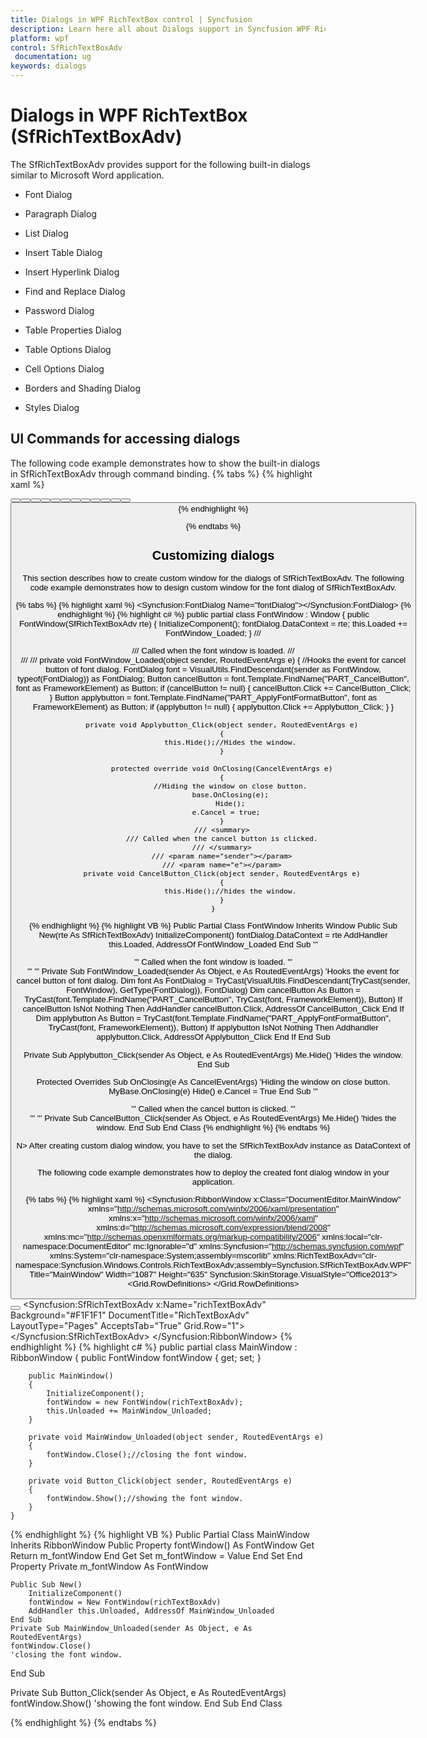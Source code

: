 ```yaml
---
title: Dialogs in WPF RichTextBox control | Syncfusion
description: Learn here all about Dialogs support in Syncfusion WPF RichTextBox (SfRichTextBoxAdv) control and more.
platform: wpf
control: SfRichTextBoxAdv
 documentation: ug
keywords: dialogs
---
```

# Dialogs in WPF RichTextBox (SfRichTextBoxAdv)

The SfRichTextBoxAdv provides support for the following built-in dialogs similar to Microsoft Word application.

* Font Dialog

* Paragraph Dialog

* List Dialog

* Insert Table Dialog

* Insert Hyperlink Dialog

* Find and Replace Dialog

* Password Dialog

* Table Properties Dialog

* Table Options Dialog

* Cell Options Dialog

* Borders and Shading Dialog

* Styles Dialog

## UI Commands for accessing dialogs

The following code example demonstrates how to show the built-in dialogs in SfRichTextBoxAdv through command binding.
{% tabs %}
{% highlight xaml %}
<!-- Binds button to the ShowFontDialogCommand -->
<Button Content="Font" Command="RichTextBoxAdv:SfRichTextBoxAdv.ShowFontDialogCommand" CommandTarget="{Binding ElementName=richTextBoxAdv}" />
<!-- Binds button to the ShowParagraphDialogCommand -->
<Button Content="Paragraph" Command="RichTextBoxAdv:SfRichTextBoxAdv.ShowParagraphDialogCommand" CommandTarget="{Binding ElementName=richTextBoxAdv}" />
<!-- Binds button to the ShowListDialogCommand -->
<Button Content="List" Command="RichTextBoxAdv:SfRichTextBoxAdv.ShowListDialogCommand" CommandTarget="{Binding ElementName=richTextBoxAdv}" />
<!-- Binds button to the ShowInsertTableDialogCommand -->
<Button Content="Insert Table" Command="RichTextBoxAdv:SfRichTextBoxAdv.ShowInsertTableDialogCommand" CommandTarget="{Binding ElementName=richTextBoxAdv}" />
<!-- Binds button to the ShowHyperlinkDialogCommand -->
<Button Content="Hyperlink" Command="RichTextBoxAdv:SfRichTextBoxAdv.ShowHyperlinkDialogCommand" CommandTarget="{Binding ElementName=richTextBoxAdv}" />
<!-- Binds button to the ShowFindAndReplaceDialogCommand -->
<Button Content="Find and Replace" Command="RichTextBoxAdv:SfRichTextBoxAdv.ShowFindAndReplaceDialogCommand" CommandTarget="{Binding ElementName=richTextBoxAdv}" />
<!-- Binds button to the ShowEncryptDocumentDialogCommand -->
<Button Content="Encrypt Document" Command="RichTextBoxAdv:SfRichTextBoxAdv.ShowEncryptDocumentDialogCommand" CommandTarget="{Binding ElementName=richTextBoxAdv}" />
<!-- Binds button to the ShowTableDialogCommand -->
<Button Content="Table Properties" Command="RichTextBoxAdv:SfRichTextBoxAdv.ShowTableDialogCommand" CommandTarget="{Binding ElementName=richTextBoxAdv}" />
<!-- Binds button to the ShowTableOptionsDialogCommand -->
<Button Content="Table Options" Command="RichTextBoxAdv:SfRichTextBoxAdv.ShowTableOptionsDialogCommand" CommandTarget="{Binding ElementName=richTextBoxAdv}" />
<!-- Binds button to the ShowCellOptionsDialogCommand -->
<Button Content="Cell Options" Command="RichTextBoxAdv:SfRichTextBoxAdv.ShowCellOptionsDialogCommand" CommandTarget="{Binding ElementName=richTextBoxAdv}" />
<!-- Binds button to the ShowBordersAndShadingDialogCommand -->
<Button Content="Borders and Shading" Command="RichTextBoxAdv:SfRichTextBoxAdv.ShowBordersAndShadingDialogCommand" CommandTarget="{Binding ElementName=richTextBoxAdv}" />
<!-- Binds button to the ShowStyleDialogCommand -->
<Button Content="Create style" Command="Syncfusion:SfRichTextBoxAdv.ShowStyleDialogCommand" CommandTarget="{Binding ElementName=richTextBoxAdv}" />
<!-- Binds button to the ShowStylesDialogCommand -->
<Button Content="Modify style" Command="Syncfusion:SfRichTextBoxAdv.ShowStylesDialogCommand" CommandTarget="{Binding ElementName=richTextBoxAdv}" />
{% endhighlight %}

{% endtabs %}


## Customizing dialogs

This section describes how to create custom window for the dialogs of SfRichTextBoxAdv.
The following code example demonstrates how to design custom window for the font dialog of SfRichTextBoxAdv.

{% tabs %}
{% highlight xaml %}
<Window x:Class="DocumentEditor.FontWindow"
        xmlns="http://schemas.microsoft.com/winfx/2006/xaml/presentation"
        xmlns:x="http://schemas.microsoft.com/winfx/2006/xaml"
        xmlns:d="http://schemas.microsoft.com/expression/blend/2008"
        xmlns:mc="http://schemas.openxmlformats.org/markup-compatibility/2006"
        xmlns:local="clr-namespace:DocumentEditor"
        mc:Ignorable="d"
        xmlns:Syncfusion="http://schemas.syncfusion.com/wpf"
        xmlns:System="clr-namespace:System;assembly=mscorlib"
        Title="FontWindow" Height="530" Width="500">
    <Grid>
        <Syncfusion:FontDialog Name="fontDialog"></Syncfusion:FontDialog>
    </Grid>
</Window>
{% endhighlight %}
{% highlight c# %}
public partial class FontWindow : Window
    {
        public FontWindow(SfRichTextBoxAdv rte)
        {
            InitializeComponent();
            fontDialog.DataContext = rte;
            this.Loaded += FontWindow_Loaded;
        }
        /// <summary>
        /// Called when the font window is loaded.
        /// </summary>
        /// <param name="sender"></param>
        /// <param name="e"></param>
        private void FontWindow_Loaded(object sender, RoutedEventArgs e)
        {
            //Hooks the event for cancel button of font dialog.
            FontDialog font = VisualUtils.FindDescendant(sender as FontWindow, typeof(FontDialog)) as FontDialog;
            Button cancelButton = font.Template.FindName("PART_CancelButton", font as FrameworkElement) as Button;
            if (cancelButton != null)
            {
                cancelButton.Click += CancelButton_Click;
            }
            Button applybutton = font.Template.FindName("PART_ApplyFontFormatButton", font as FrameworkElement) as Button;
            if (applybutton != null)
            {
                applybutton.Click += Applybutton_Click;
            }
        }

        private void Applybutton_Click(object sender, RoutedEventArgs e)
        {
            this.Hide();//Hides the window.
        }

        protected override void OnClosing(CancelEventArgs e)
        {
            //Hiding the window on close button.
            base.OnClosing(e);
            Hide();
            e.Cancel = true;  
        }
        /// <summary>
        /// Called when the cancel button is clicked.
        /// </summary>
        /// <param name="sender"></param>
        /// <param name="e"></param>
        private void CancelButton_Click(object sender, RoutedEventArgs e)
        {
            this.Hide();//hides the window.
        }
    }
{% endhighlight %}
{% highlight VB %}
Public Partial Class FontWindow
	Inherits Window
	Public Sub New(rte As SfRichTextBoxAdv)
		InitializeComponent()
		fontDialog.DataContext = rte
		AddHandler this.Loaded, AddressOf FontWindow_Loaded
	End Sub
''' <summary>
''' Called when the font window is loaded.
''' </summary>
''' <param name="sender"></param>
''' <param name="e"></param>
Private Sub FontWindow_Loaded(sender As Object, e As RoutedEventArgs)
	'Hooks the event for cancel button of font dialog.
	Dim font As FontDialog = TryCast(VisualUtils.FindDescendant(TryCast(sender, FontWindow), GetType(FontDialog)), FontDialog)
	Dim cancelButton As Button = TryCast(font.Template.FindName("PART_CancelButton", TryCast(font, FrameworkElement)), Button)
	If cancelButton IsNot Nothing Then
		AddHandler cancelButton.Click, AddressOf CancelButton_Click 
	End If
	Dim applybutton As Button = TryCast(font.Template.FindName("PART_ApplyFontFormatButton", TryCast(font, FrameworkElement)), Button)
	If applybutton IsNot Nothing Then
		Addhandler applybutton.Click, AddressOf Applybutton_Click
	End If
End Sub

Private Sub Applybutton_Click(sender As Object, e As RoutedEventArgs)
	Me.Hide()
	'Hides the window.
End Sub

Protected Overrides Sub OnClosing(e As CancelEventArgs)
	'Hiding the window on close button.
	MyBase.OnClosing(e)
	Hide()
	e.Cancel = True
End Sub
''' <summary>
''' Called when the cancel button is clicked.
''' </summary>
''' <param name="sender"></param>
''' <param name="e"></param>
Private Sub CancelButton_Click(sender As Object, e As RoutedEventArgs)
	Me.Hide()
	'hides the window.
End Sub
End Class
{% endhighlight %}
{% endtabs %}

N> After creating custom dialog window, you have to set the SfRichTextBoxAdv instance as DataContext of the dialog.

The following code example demonstrates how to deploy the created font dialog window in your application.

{% tabs %}
{% highlight xaml %}
<Syncfusion:RibbonWindow x:Class="DocumentEditor.MainWindow"
        xmlns="http://schemas.microsoft.com/winfx/2006/xaml/presentation"
        xmlns:x="http://schemas.microsoft.com/winfx/2006/xaml"
        xmlns:d="http://schemas.microsoft.com/expression/blend/2008"
        xmlns:mc="http://schemas.openxmlformats.org/markup-compatibility/2006"
        xmlns:local="clr-namespace:DocumentEditor"
        mc:Ignorable="d"
        xmlns:Syncfusion="http://schemas.syncfusion.com/wpf"
        xmlns:System="clr-namespace:System;assembly=mscorlib"
        xmlns:RichTextBoxAdv="clr-namespace:Syncfusion.Windows.Controls.RichTextBoxAdv;assembly=Syncfusion.SfRichTextBoxAdv.WPF"
        Title="MainWindow" Width="1087" Height="635" Syncfusion:SkinStorage.VisualStyle="Office2013">
    <Grid>
        <Grid.RowDefinitions>
            <RowDefinition Height="Auto"/>
            <RowDefinition Height="*"/>
        </Grid.RowDefinitions>
        <Button Content="Font Dialog" Height="50" Width="200" Click="Button_Click"></Button>
        <Syncfusion:SfRichTextBoxAdv x:Name="richTextBoxAdv" Background="#F1F1F1" DocumentTitle="RichTextBoxAdv" LayoutType="Pages" AcceptsTab="True" Grid.Row="1"></Syncfusion:SfRichTextBoxAdv>
    </Grid>
</Syncfusion:RibbonWindow>
{% endhighlight %}
{% highlight c# %}
public partial class MainWindow : RibbonWindow
    {
        public FontWindow fontWindow { get; set; }

        public MainWindow()
        {
            InitializeComponent();
            fontWindow = new FontWindow(richTextBoxAdv);
            this.Unloaded += MainWindow_Unloaded;
        }

        private void MainWindow_Unloaded(object sender, RoutedEventArgs e)
        {
            fontWindow.Close();//closing the font window.
        }

        private void Button_Click(object sender, RoutedEventArgs e)
        {
            fontWindow.Show();//showing the font window.
        }
    }
    
{% endhighlight %}
{% highlight VB %}
Public Partial Class MainWindow
	Inherits RibbonWindow
	Public Property fontWindow() As FontWindow
		Get
			Return m_fontWindow
		End Get
		Set
			m_fontWindow = Value
		End Set
	End Property
	Private m_fontWindow As FontWindow

	Public Sub New()
		InitializeComponent()
		fontWindow = New FontWindow(richTextBoxAdv)
		AddHandler this.Unloaded, AddressOf MainWindow_Unloaded
	End Sub
	Private Sub MainWindow_Unloaded(sender As Object, e As RoutedEventArgs)
	fontWindow.Close()
	'closing the font window.
End Sub

Private Sub Button_Click(sender As Object, e As RoutedEventArgs)
	fontWindow.Show()
	'showing the font window.
End Sub
End Class


{% endhighlight %}
{% endtabs %}
